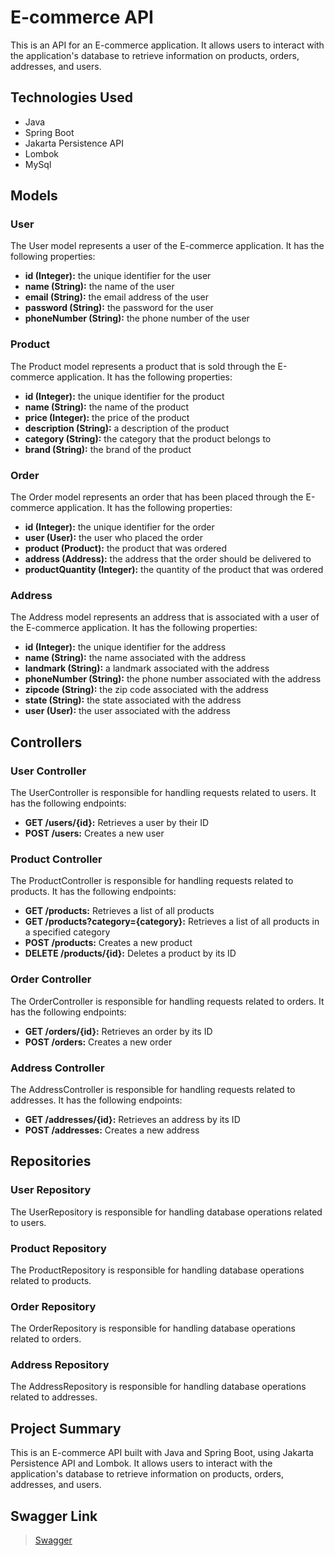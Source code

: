# E-commerce API
This is an API for an E-commerce application. It allows users to interact with the application's database to retrieve information on products, orders, addresses, and users.

## Technologies Used
- Java
- Spring Boot
- Jakarta Persistence API
- Lombok
- MySql

## Models
### User
The User model represents a user of the E-commerce application. It has the following properties:
- **id (Integer):** the unique identifier for the user
- **name (String):** the name of the user
- **email (String):** the email address of the user
- **password (String):** the password for the user
- **phoneNumber (String):** the phone number of the user

### Product
The Product model represents a product that is sold through the E-commerce application. It has the following properties:
- **id (Integer):** the unique identifier for the product
- **name (String):** the name of the product
- **price (Integer):** the price of the product
- **description (String):** a description of the product
- **category (String):** the category that the product belongs to
- **brand (String):** the brand of the product

### Order
The Order model represents an order that has been placed through the E-commerce application. It has the following properties:
- **id (Integer):** the unique identifier for the order
- **user (User):** the user who placed the order
- **product (Product):** the product that was ordered
- **address (Address):** the address that the order should be delivered to
- **productQuantity (Integer):** the quantity of the product that was ordered

### Address
The Address model represents an address that is associated with a user of the E-commerce application. It has the following properties:
- **id (Integer):** the unique identifier for the address
- **name (String):** the name associated with the address
- **landmark (String):** a landmark associated with the address
- **phoneNumber (String):** the phone number associated with the address
- **zipcode (String):** the zip code associated with the address
- **state (String):** the state associated with the address
- **user (User):** the user associated with the address

## Controllers
### User Controller
The UserController is responsible for handling requests related to users. It has the following endpoints:
- **GET /users/{id}:** Retrieves a user by their ID
- **POST /users:** Creates a new user

### Product Controller
The ProductController is responsible for handling requests related to products. It has the following endpoints:
- **GET /products:** Retrieves a list of all products
- **GET /products?category={category}:** Retrieves a list of all products in a specified category
- **POST /products:** Creates a new product
- **DELETE /products/{id}:** Deletes a product by its ID

### Order Controller
The OrderController is responsible for handling requests related to orders. It has the following endpoints:
- **GET /orders/{id}:** Retrieves an order by its ID
- **POST /orders:** Creates a new order

### Address Controller
The AddressController is responsible for handling requests related to addresses. It has the following endpoints:
- **GET /addresses/{id}:** Retrieves an address by its ID
- **POST /addresses:** Creates a new address

## Repositories
### User Repository
The UserRepository is responsible for handling database operations related to users.

### Product Repository
The ProductRepository is responsible for handling database operations related to products.

### Order Repository
The OrderRepository is responsible for handling database operations related to orders.

### Address Repository
The AddressRepository is responsible for handling database operations related to addresses.

## Project Summary
This is an E-commerce API built with Java and Spring Boot, using Jakarta Persistence API and Lombok. It allows users to interact with the application's database to retrieve information on products, orders, addresses, and users.
## Swagger Link
> [Swagger](http://localhost:8080/swagger-ui/index.html#/)
